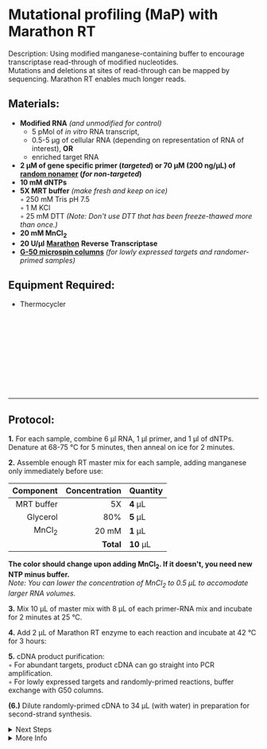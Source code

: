 Mutational profiling (MaP) with Marathon RT
================================================================================
Description: Using modified manganese-containing buffer to encourage transcriptase read-through of modified nucleotides.<br/>
Mutations and deletions at sites of read-through can be mapped by sequencing. Marathon RT enables much longer reads.

Materials:
--------------------------------------------------------------------------------
  * **Modified RNA** _(and unmodified for control)_
    * 5 pMol of _in vitro_ RNA transcript,
    * 0.5-5 µg of cellular RNA (depending on representation of RNA of interest), **OR**
    * enriched target RNA
  * **2 µM of gene specific primer (_targeted_) or 70 µM (200 ng/µL) of [random nonamer](https://www.neb.com/products/s1254-random-primer-9#Product%20Information) (_for non-targeted_)**
  * **10 mM dNTPs**
  * **5X MRT buffer** _(make fresh and keep on ice)_  
    ◦ 250 mM Tris pH 7.5  
    ◦ 1 M KCl  
    ◦ 25 mM DTT _(Note: Don't use DTT that has been freeze-thawed more than once.)_  
  * **20 mM MnCl<sub>2</sub>**  
  * **20 U/µl** [**Marathon**](https://www.kerafast.com/productgroup/855/marathonrt-reverse-transcriptase) **Reverse Transcriptase**
  * [**G-50 microspin columns**](https://www.cytivalifesciences.com/en/us/shop/molecular-biology/purification/gel-filtration-columns/illustra-microspin-g-50-columns-p-00056)
 _(for lowly expressed targets and randomer-primed samples)_  
  
Equipment Required:
--------------------------------------------------------------------------------
  * Thermocycler

<br/><br/><br/><br/><br/><br/><br/><br/><br/>
___
Protocol:
--------------------------------------------------------------------------------

**1.** For each sample, combine 6 µl RNA, 1 µl primer, and 1 µl of dNTPs. <br/>Denature at 68-75 °C for 5 minutes, then anneal on ice for 2 minutes.

**2.** Assemble enough RT master mix for each sample, adding manganese only immediately before use:

  | Component | Concentration | Quantity | 
  | ---------: | ---------: | :---------- |
  | MRT buffer | 5X | **4**  µL | 
  | Glycerol | 80% | **5**  µL |
  | MnCl<sub>2</sub> | 20 mM | **1**  µL |
  || **Total** | **10** µL |
  
  **The color should change upon adding MnCl<sub>2</sub>. If it doesn't, you need new NTP minus buffer.**  
  _Note: You can lower the concentration of MnCl<sub>2</sub> to 0.5 µL to accomodate larger RNA volumes._
  
**3.** Mix 10 µL of master mix with 8 µL of each primer-RNA mix and incubate for 2 minutes at 25 °C. 

**4.** Add 2 µL of Marathon RT enzyme to each reaction and incubate at 42 °C for 3 hours:

**5.** cDNA product purification:  
  ◦ For abundant targets, product cDNA can go straight into PCR amplification.  
  ◦ For lowly expressed targets and randomly-primed reactions, buffer exchange with G50 columns.

**(6.)** Dilute randomly-primed cDNA to 34 µL (with water) in preparation for second-strand synthesis.
  
<!-- The text below creates dropdown lists for links to next steps or hyperlinks -->

<details>
  <summary>Next Steps</summary>
  
</p> <a href="../NGS/Second-Strand-Synthesis.md">
Second-Strand Synthesis</a>

</p> <a href="../NGS/Two-Step-PCR-Library.md">
2-step PCR library generation </a>

</details>

<details>
  <summary>More Info</summary>
  
  <a href="https://doi.org/10.1016/j.jmb.2020.03.022">
Original Pyle Lab Marathon RT Protocol</a>  

</details>

